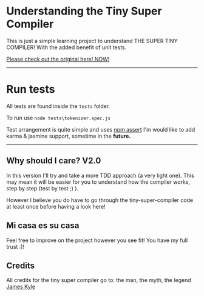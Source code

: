 # Understanding the Tiny Super Compiler
This is just a simple learning project to understand THE SUPER TINY COMPILER! With the added benefit of unit tests.

[Please check out the original here! NOW!](https://github.com/thejameskyle/the-super-tiny-compiler)

---
# Run tests
All tests are found inside the `tests` folder.

To run use `node tests\tokenizer.spec.js`

Test arrangement is quite simple and uses [npm assert](https://www.npmjs.com/package/assert) 
I'm would like to add karma & jasmine support, sometime in the **future.**

---

## Why should I care? V2.0
In this version I'll try and take a more TDD approach (a very light one). This may mean it will be easier for you to understand how the compiler works, step by step (test by test ;) ). 

However I believe you do have to go through the tiny-super-compiler code at least once before having a look here!

## Mi casa es su casa
Feel free to improve on the project however you see fit! You have my full trust :)!  

## Credits
All credits for the tiny super compiler go to: the man, the myth, the legend [James Kyle](http://thejameskyle.com/)